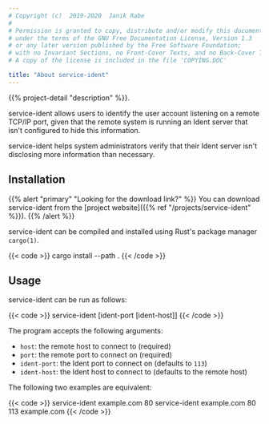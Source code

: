 ```yaml
---
# Copyright (c)  2019-2020  Janik Rabe
#
# Permission is granted to copy, distribute and/or modify this document
# under the terms of the GNU Free Documentation License, Version 1.3
# or any later version published by the Free Software Foundation;
# with no Invariant Sections, no Front-Cover Texts, and no Back-Cover Texts.
# A copy of the license is included in the file 'COPYING.DOC'

title: "About service-ident"
---
```


{{% project-detail "description" %}}.

service-ident allows users to identify the user account listening on a remote
TCP/IP port, given that the remote system is running an Ident server that isn't
configured to hide this information.

service-ident helps system administrators verify that their Ident server isn't
disclosing more information than necessary.

## Installation

{{% alert "primary" "Looking for the download link?" %}}
You can download service-ident from the
[project website]({{% ref "/projects/service-ident" %}}).
{{% /alert %}}

service-ident can be compiled and installed using Rust's package manager
`cargo(1)`.

{{< code >}}
cargo install --path .
{{< /code >}}

## Usage

service-ident can be run as follows:

{{< code >}}
service-ident <host> <post> [ident-port [ident-host]]
{{< /code >}}

The program accepts the following arguments:

- `host`: the remote host to connect to (required)
- `port`: the remote port to connect on (required)
- `ident-port`: the Ident port to connect on (defaults to `113`)
- `ident-host`: the Ident host to connect to (defaults to the remote host)

The following two examples are equivalent:

{{< code >}}
service-ident example.com 80
service-ident example.com 80 113 example.com
{{< /code >}}
